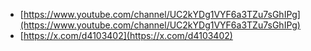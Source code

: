 - [https://www.youtube.com/channel/UC2kYDg1VYF6a3TZu7sGhIPg](https://www.youtube.com/channel/UC2kYDg1VYF6a3TZu7sGhIPg)
- [https://x.com/d4103402](https://x.com/d4103402)
